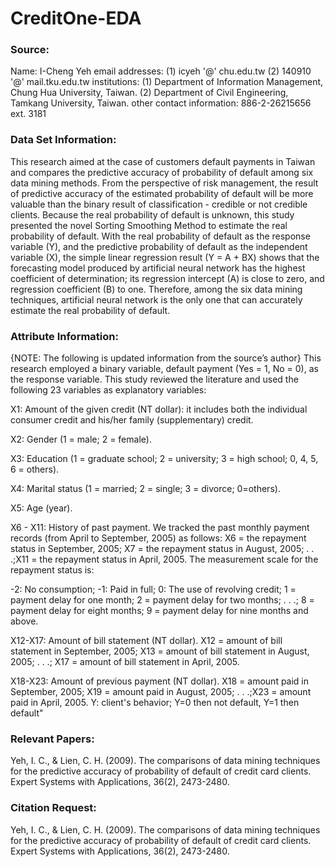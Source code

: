 # CreditOne-EDA

### Source:

Name: I-Cheng Yeh email addresses: (1) icyeh '@' chu.edu.tw (2) 140910 '@'
mail.tku.edu.tw institutions: (1) Department of Information Management, Chung Hua
University, Taiwan. (2) Department of Civil Engineering, Tamkang University, Taiwan.
other contact information: 886-2-26215656 ext. 3181

### Data Set Information:
This research aimed at the case of customers default payments in Taiwan and compares
the predictive accuracy of probability of default among six data mining methods. From
the perspective of risk management, the result of predictive accuracy of the estimated
probability of default will be more valuable than the binary result of classification -
credible or not credible clients. Because the real probability of default is unknown, this
study presented the novel Sorting Smoothing Method to estimate the real probability of
default. With the real probability of default as the response variable (Y), and the
predictive probability of default as the independent variable (X), the simple linear
regression result (Y = A + BX) shows that the forecasting model produced by artificial
neural network has the highest coefficient of determination; its regression intercept (A) is
close to zero, and regression coefficient (B) to one. Therefore, among the six data mining
techniques, artificial neural network is the only one that can accurately estimate the real
probability of default.

### Attribute Information:
{NOTE: The following is updated information from the source’s author}
This research employed a binary variable, default payment (Yes = 1, No = 0), as the
response variable. This study reviewed the literature and used the following 23 variables
as explanatory variables:

X1: Amount of the given credit (NT dollar): it includes both the individual consumer
credit and his/her family (supplementary) credit.

X2: Gender (1 = male; 2 = female).

X3: Education (1 = graduate school; 2 = university; 3 = high school; 0, 4, 5, 6 = others).

X4: Marital status (1 = married; 2 = single; 3 = divorce; 0=others).

X5: Age (year).

X6 - X11: History of past payment. We tracked the past monthly payment records (from
April to September, 2005) as follows: X6 = the repayment status in September, 2005; X7
= the repayment status in August, 2005; . . .;X11 = the repayment status in April, 2005.
The measurement scale for the repayment status is:

-2: No consumption; -1: Paid in full; 0: The use of revolving credit; 1 = payment delay
for one month; 2 = payment delay for two months; . . .; 8 = payment delay for eight
months; 9 = payment delay for nine months and above.

X12-X17: Amount of bill statement (NT dollar). X12 = amount of bill statement in
September, 2005; X13 = amount of bill statement in August, 2005; . . .; X17 = amount of
bill statement in April, 2005.

X18-X23: Amount of previous payment (NT dollar). X18 = amount paid in September,
2005; X19 = amount paid in August, 2005; . . .;X23 = amount paid in April, 2005.
Y: client's behavior; Y=0 then not default, Y=1 then default"

### Relevant Papers:
Yeh, I. C., & Lien, C. H. (2009). The comparisons of data mining techniques for the
predictive accuracy of probability of default of credit card clients. Expert Systems with
Applications, 36(2), 2473-2480.

### Citation Request:
Yeh, I. C., & Lien, C. H. (2009). The comparisons of data mining techniques for the
predictive accuracy of probability of default of credit card clients. Expert Systems with
Applications, 36(2), 2473-2480. 
